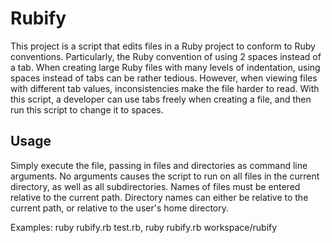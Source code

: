 # Rubify

This project is a script that edits files in a Ruby project to conform to Ruby conventions. Particularly, the Ruby convention of using 2 spaces instead of a tab. When creating large Ruby files with many levels of indentation, using spaces instead of tabs can be rather tedious. However, when viewing files with different tab values, inconsistencies make the file harder to read. With this script, a developer can use tabs freely when creating a file, and then run this script to change it to spaces.

## Usage

Simply execute the file, passing in files and directories as command line arguments. No arguments causes the script to run on all files in the current directory, as well as all subdirectories. Names of files must be entered relative to the current path. Directory names can either be relative to the current path, or relative to the user's home directory.

Examples: ruby rubify.rb test.rb, ruby rubify.rb workspace/rubify
